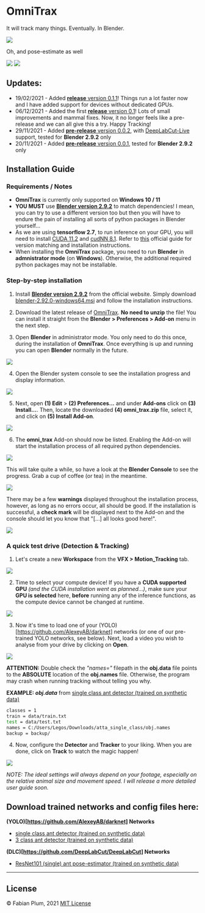 # OmniTrax
It will track many things. Eventually. In Blender.

![](images/preview_tracking.gif)

Oh, and pose-estimate as well

![](images/single_ant_1080p_POSE_track_0.gif) ![](images/single_ant_1080p_POSE_track_0_skeleton.gif)

## Updates:
* 19/02/2021 - Added [**release** version 0.1.1](https://github.com/FabianPlum/OmniTrax/releases/tag/V_0.1.1)! Things run a lot faster now and I have added support for devices without dedicated GPUs. 
* 06/12/2021 - Added the first [**release** version 0.1](https://github.com/FabianPlum/OmniTrax/releases/tag/V_0.1)! Lots of small improvements and mammal fixes. Now, it no longer feels like a pre-release and we can all give this a try. Happy Tracking!
* 29/11/2021 - Added [**pre-release** version 0.0.2](https://github.com/FabianPlum/OmniTrax/releases/tag/V_0.0.2), with [DeepLabCut-Live](https://github.com/DeepLabCut/DeepLabCut-live) support, tested for **Blender 2.9.2** only
* 20/11/2021 - Added [**pre-release** version 0.0.1](https://github.com/FabianPlum/OmniTrax/releases/tag/V_0.0.1), tested for **Blender 2.9.2** only

## Installation Guide
### Requirements / Notes
* **OmniTrax** is currently only supported on **Windows 10 / 11**
* **YOU MUST** use [**Blender version 2.9.2**](https://download.blender.org/release/Blender2.92/) to match dependencies! I mean, you can try to use a different version too but then you will have to endure the pain of installing all sorts of python packages in Blender yourself... 
* As we are using **tensorflow 2.7**, to run inference on your GPU, you will need to install [CUDA 11.2](https://developer.nvidia.com/cuda-11.2.0-download-archive?target_os=Windows&target_arch=x86_64&target_version=10&target_type=exelocal) and [cudNN 8.1](https://developer.nvidia.com/rdp/cudnn-archive). Refer to [this](https://www.tensorflow.org/install/source#gpu) official guide for version matching and installation instructions.
* When installing the **OmniTrax** package, you need to run **Blender** in **admnistrator mode** (on **Windows**). Otherwise, the additional required python packages may not be installable.

### Step-by-step installation
1. Install [**Blender version 2.9.2**](https://download.blender.org/release/Blender2.92/) from the official website. Simply download [blender-2.92.0-windows64.msi](https://download.blender.org/release/Blender2.92/blender-2.92.0-windows64.msi) and follow the installation instructions.

2. Download the latest release of [OmniTrax](https://github.com/FabianPlum/OmniTrax/releases/download/V_0.1.1/omni_trax.zip). **No need to unzip** the file! You can install it straight from the **Blender > Preferences > Add-on** menu in the next step.

3. Open **Blender** in administrator mode. You only need to do this once, during the installation of **OmniTrax**. Once everything is up and running you can open **Blender** normally in the future. 

![](images/install_01.jpg)

4. Open the Blender system console to see the installation progress and display information.

![](images/install_02.jpg)

5. Next, open **(1) Edit** > **(2) Preferences...** and under **Add-ons** click on **(3) Install...**. Then, locate the downloaded **(4) omni_trax.zip** file, select it, and click on **(5) Install Add-on**.

![](images/install_03.jpg)

6. The **omni_trax** Add-on should now be listed. Enabling the Add-on will start the installation process of all required python dependencies. 

![](images/install_04.jpg)

This will take quite a while, so have a look at the **Blender Console** to see the progress. Grab a cup of coffee (or tea) in the meantime. 

![](images/install_05.jpg)

There may be a few **warnings** displayed throughout the installation process, however, as long as no errors occur, all should be good. If the installation is successful, a **check mark** will be displayed next to the Add-on and the console should let you know that "[...] all looks good here!".

![](images/install_06.jpg)

### A quick test drive (Detection & Tracking)

1. Let's create a new **Workspace** from the **VFX  >  Motion_Tracking** tab.

![](images/use_01.jpg)

2. Time to select your compute device! If you have a **CUDA supported GPU** *(and the CUDA installation went as planned...)*, make sure your **GPU is selected** here, **before** running any of the inference functions, as the compute device cannot be changed at runtime.

![](images/use_02.jpg)

3. Now it's time to load one of your (YOLO)[https://github.com/AlexeyAB/darknet] networks (or one of our pre-trained YOLO networks, see below). Next, load a video you wish to analyse from your drive by clicking on **Open**.

![](images/use_03.jpg)

**ATTENTION:** Double check the *"names="* filepath in the **obj.data** file points to the **ABSOLUTE** location of the **obj.names** file. Otherwise, the program may crash when running tracking without telling you why. 

**EXAMPLE:  *obj.data*** from [single class ant detector (trained on synthetic data)](https://drive.google.com/drive/folders/1PSseMeClcYIe9dcYG-JaOD2CzYceiWdl?usp=sharing)

```bash
classes = 1
train = data/train.txt
test = data/test.txt
names = C:/Users/Legos/Downloads/atta_single_class/obj.names
backup = backup/
```

4. Now, configure the **Detector** and **Tracker** to your liking. When you are done, click on **Track** to watch the magic happen! 

![](images/use_04.gif)
 
*NOTE: The ideal settings will always depend on your footage, especially on the relative animal size and movement speed. I will release a more detailed user guide soon.* 

## Download trained networks and config files here:

**(YOLO)[https://github.com/AlexeyAB/darknet] Networks**

* [single class ant detector (trained on synthetic data)](https://drive.google.com/drive/folders/1PSseMeClcYIe9dcYG-JaOD2CzYceiWdl?usp=sharing)
* [3 class ant detector (trained on synthetic data)](https://drive.google.com/drive/folders/1wQcfLlDUvnWthyzbvyVy9oqyTZ2F-JFo?usp=sharing)

**(DLC)[https://github.com/DeepLabCut/DeepLabCut] Networks**
* [ResNet101 (single) ant pose-estimator (trained on synthetic data)](https://drive.google.com/file/d/1VnGXy_KyPHUIbFMx5n_ncN6z0H6qg5uB/view?usp=sharing)


***
## License
© Fabian Plum, 2021
[MIT License](https://choosealicense.com/licenses/mit/)
